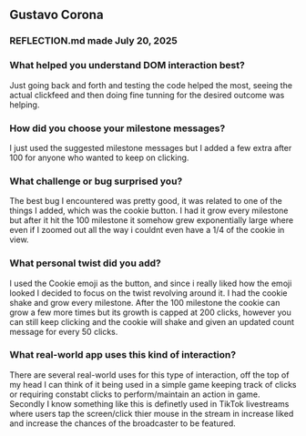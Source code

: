 ## Gustavo Corona
### REFLECTION.md made July 20, 2025

### What helped you understand DOM interaction best?

Just going back and forth and testing the code helped the most, seeing the actual clickfeed and then doing fine tunning for the desired outcome was helping. 

### How did you choose your milestone messages?

I just used the suggested milestone messages but I added a few extra after 100 for anyone who wanted to keep on clicking.

### What challenge or bug surprised you?

The best bug I encountered was pretty good, it was related to one of the things I added, which was the cookie button. I had it grow every milestone but after it hit the 100 milestone it somehow grew exponentially large where even if I zoomed out all the way i couldnt even have a 1/4 of the cookie in view.  

### What personal twist did you add?

I used the Cookie emoji as the button, and since i really liked how the emoji looked I decided to focus on the twist revolving around it. I had the cookie shake and grow every milestone. After the 100 milestone the cookie can grow a few more times but its growth is capped at 200 clicks, however you can still keep clicking and the cookie will shake and given an updated count message for every 50 clicks. 


### What real-world app uses this kind of interaction?

There are several real-world uses for this type of interaction, off the top of my head I can think of it being used in a simple game keeping track of clicks or requiring constabt clicks to perform/maintain an action in game. Secondly I know something like this is definetly used in TikTok livestreams where users tap the screen/click thier mouse in the stream in increase liked and increase the chances of the broadcaster to be featured.